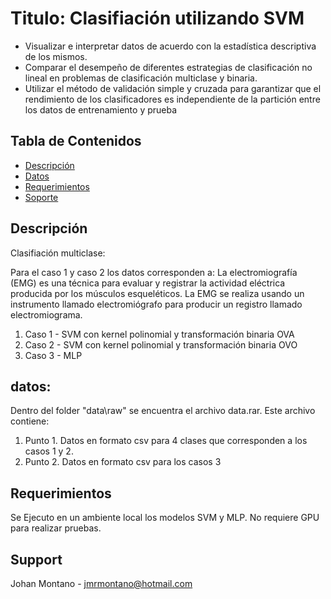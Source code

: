 # Titulo: Clasifiación utilizando SVM
* Visualizar e interpretar datos de acuerdo con la estadística descriptiva de los mismos.
* Comparar el desempeño de diferentes estrategias de clasificación no lineal en problemas de
clasificación multiclase y binaria.
* Utilizar el método de validación simple y cruzada para garantizar que el rendimiento de los
clasificadores es independiente de la partición entre los datos de entrenamiento y prueba

## Tabla de Contenidos
* [Descripción](#descripción)
* [Datos](#datos)
* [Requerimientos](#requerimientos)
* [Soporte](#Support)

## Descripción

Clasifiación multiclase:

Para el caso 1 y caso 2 los datos corresponden a:
La electromiografía (EMG) es una técnica para evaluar y registrar la actividad eléctrica producida por los músculos esqueléticos. La EMG se realiza usando un instrumento llamado electromiógrafo para producir un registro llamado electromiograma.

1. Caso 1 - SVM con kernel polinomial y transformación binaria OVA
2. Caso 2 - SVM con kernel polinomial y transformación binaria OVO
3. Caso 3 - MLP

## datos:

Dentro del folder "data\raw" se encuentra el archivo data.rar. Este archivo contiene:

1. Punto 1. Datos en formato csv para 4 clases que corresponden a los casos 1 y 2.
2. Punto 2. Datos en formato csv para los casos 3

## Requerimientos
Se Ejecuto en un ambiente local los modelos SVM y MLP.
No requiere GPU para realizar pruebas.

## Support
Johan Montano - jmrmontano@hotmail.com

